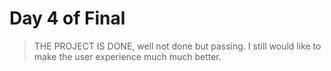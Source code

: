 # Day 4 of Final

>THE PROJECT IS DONE, well not done but passing. I still would like to make the user experience much much better.